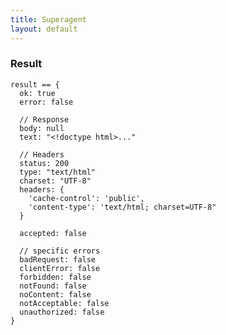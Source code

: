```yaml
---
title: Superagent
layout: default
---
```


### Result

    result == {
      ok: true
      error: false

      // Response
      body: null
      text: "<!doctype html>..."

      // Headers
      status: 200
      type: "text/html"
      charset: "UTF-8"
      headers: {
        'cache-control': 'public',
        'content-type': 'text/html; charset=UTF-8"
      }

      accepted: false

      // specific errors
      badRequest: false
      clientError: false
      forbidden: false
      notFound: false
      noContent: false
      notAcceptable: false
      unauthorized: false
    }
